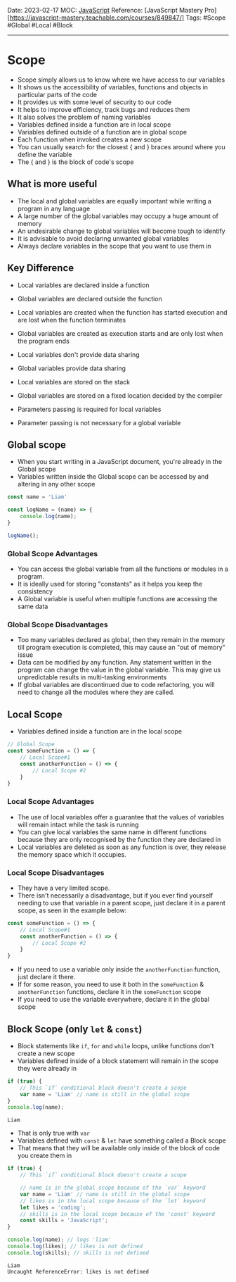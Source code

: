 Date: 2023-02-17
MOC: [JavaScript](../../1.%20MOC/JavaScript.md)
Reference: [JavaScript Mastery Pro][https://javascript-mastery.teachable.com/courses/849847/]
Tags: #Scope #Global #Local #Block

---
# Scope

* Scope simply allows us to know where we have access to our variables
* It shows us the accessibility of variables, functions and objects in particular parts of the code
* It provides us with some level of security to our code
* It helps to improve efficiency, track bugs and reduces them
* It also solves the problem of naming variables
* Variables defined inside a function are in local scope
* Variables defined outside of a function are in global scope
* Each function when invoked creates a new scope
* You can usually search for the closest { and } braces around where you define the variable
* The { and } is the block of code's scope

## What is more useful
* The local and global variables are equally important while writing a program in any language
* A large number of the global variables may occupy a huge amount of memory
* An undesirable change to global variables will become tough to identify
* It is advisable to avoid declaring unwanted global variables
* Always declare variables in the scope that you want to use them in

## Key Difference
* Local variables are declared inside a function
* Global variables are declared outside the function

* Local variables are created when the function has started execution and are lost when the function terminates
* Global variables are created as execution starts and are only lost when the program ends

* Local variables don't provide data sharing
* Global variables provide data sharing

* Local variables are stored on the stack
* Global variables are stored on a fixed location decided by the compiler

* Parameters passing is required for local variables
* Parameter passing is not necessary for a global variable

## Global scope
* When you start writing in a JavaScript document, you're already in the Global scope
* Variables written inside the Global scope can be accessed by and altering in any other scope
```JavaScript
const name = 'Liam'
```
```JavaScript
const logName = (name) => {
    console.log(name);
}

logName();
```

### Global Scope Advantages
* You can access the global variable from all the functions or modules in a program.
* It is ideally used for storing "constants" as it helps you keep the consistency
* A Global variable is useful when multiple functions are accessing the same data

### Global Scope Disadvantages
* Too many variables declared as global, then they remain in the memory till program execution is completed, this may cause an "out of memory" issue
* Data can be modified by any function. Any statement written in the program can change the value in the global variable. This may give us unpredictable results in multi-tasking environments
* If global variables are discontinued due to code refactoring, you will need to change all the modules where they are called.

## Local Scope
* Variables defined inside a function are in the local scope
```JavaScript
// Global Scope
const someFunction = () => {
    // Local Scope#1
    const anotherFunction = () => {
        // Local Scope #2
    }
}
```

### Local Scope Advantages
* The use of local variables offer a guarantee that the values of variables will remain intact while the task is running
* You can give local variables the same name in different functions because they are only recognised by the function they are declared in
* Local variables are deleted as soon as any function is over, they release the memory space which it occupies.

### Local Scope Disadvantages
* They have a very limited scope.
* There isn't necessarily a disadvantage, but if you ever find yourself needing to use that variable in a parent scope, just declare it in a parent scope, as seen in the example below:

```JavaScript
const someFunction = () => {
    // Local Scope#1
    const anotherFunction = () => {
        // Local Scope #2
    }
}
```
* If you need to use a variable only inside the `anotherFunction` function, just declare it there.
* If for some reason, you need to use it both in the `someFunction` & `anotherFunction` functions, declare it in the `someFunction` scope
* If you need to use the variable everywhere, declare it in the global scope

## Block Scope (only `let` & `const`)
* Block statements like `if`, `for` and `while` loops, unlike functions don't create a new scope
* Variables defined inside of a block statement will remain in the scope they were already in
```JavaScript
if (true) {
    // This `if` conditional block doesn't create a scope
    var name = 'Liam' // name is still in the global scope
}
console.log(name);
```
```console
Liam
```
* That is only true with `var`
* Variables defined with `const` & `let` have something called a Block scope
* That means that they will be available only inside of the block of code you create them in
```JavaScript
if (true) {
    // This `if` conditional block doesn't create a scope

    // name is in the global scope because of the `var` keyword
    var name = 'Liam' // name is still in the global scope
    // likes is in the local scope because of the `let` keyword
    let likes = 'coding';
    // skills is in the local scope because of the 'const' keyword
    const skills = 'JavaScript';
}

console.log(name); // logs 'liam'
console.log(likes); // likes is not defined
console.log(skills); // skills is not defined
```
```console
Liam
Uncaught ReferenceError: likes is not defined
```
